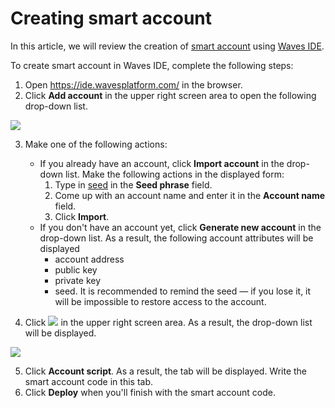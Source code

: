 # Creating smart account

In this article, we will review the creation of [smart account](/blockchain/account/smart-account.md) using [Waves IDE](/smart-contracts/tools/waves-ide.md).

To create smart account in Waves IDE, complete the following steps:

1. Open https://ide.wavesplatform.com/ in the browser.
2. Click **Add account** in the upper right screen area to open the following drop-down list.

![](/smart-contracts/img/add_account.png)

3. Make one of the following actions:

    - If you already have an account, click **Import account** in the drop-down list. Make the following actions in the displayed form:
        1. Type in [seed](/waves-client/frequently-asked-questions-faq/account-management/seed-phrase.md) in the **Seed phrase** field.
        2. Come up with an account name and enter it in the **Account name** field.
        3. Click **Import**.
    - If you don't have an account yet, click **Generate new account** in the drop-down list. As a result, the following account attributes will be displayed
        - account address
        - public key
        - private key
        - seed. It is recommended to remind the seed — if you lose it, it will be impossible to restore access to the account.

4. Click ![](/smart-contracts/img/plus.png) in the upper right screen area. As a result, the drop-down list will be displayed.

![](/smart-contracts/img/plus2.png)

5. Click **Account script**. As a result, the tab will be displayed. Write the smart account code in this tab.
6. Click **Deploy** when you'll finish with the smart account code.
